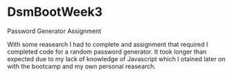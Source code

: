 # DsmBootWeek3
Password Generator Assignment

With some reasearch I had to complete and assignment that required I completed code for a random password generator.
It took longer than expected due to my lack of knowledge of Javascript which I otained later on with the bootcamp and my own personal reasearch.
